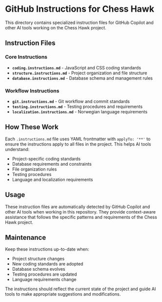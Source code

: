 # GitHub Instructions for Chess Hawk

This directory contains specialized instruction files for GitHub Copilot and other AI tools working on the Chess Hawk project.

## Instruction Files

### Core Instructions
- **`coding.instructions.md`** - JavaScript and CSS coding standards
- **`structure.instructions.md`** - Project organization and file structure
- **`database.instructions.md`** - Database schema and management rules

### Workflow Instructions  
- **`git.instructions.md`** - Git workflow and commit standards
- **`testing.instructions.md`** - Testing procedures and requirements
- **`localization.instructions.md`** - Norwegian language requirements

## How These Work

Each `.instructions.md` file uses YAML frontmatter with `applyTo: '**'` to ensure the instructions apply to all files in the project. This helps AI tools understand:

- Project-specific coding standards
- Database requirements and constraints
- File organization rules
- Testing procedures
- Language and localization requirements

## Usage

These instruction files are automatically detected by GitHub Copilot and other AI tools when working in this repository. They provide context-aware assistance that follows the specific patterns and requirements of the Chess Hawk project.

## Maintenance

Keep these instructions up-to-date when:
- Project structure changes
- New coding standards are adopted
- Database schema evolves
- Testing procedures are updated
- Language requirements change

The instructions should reflect the current state of the project and guide AI tools to make appropriate suggestions and modifications.
